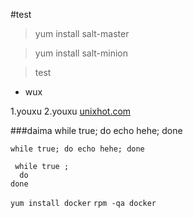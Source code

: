 #test

> yum install salt-master

> yum install salt-minion

> test

* wux

1.youxu
2.youxu
[unixhot.com](http://xuliangwei.com)

###daima
  while true;
	do echo hehe;
  done


`while true;
	do echo hehe;
done`

```
 while true ;
  do 
done
```

`yum install docker` `rpm -qa docker`


